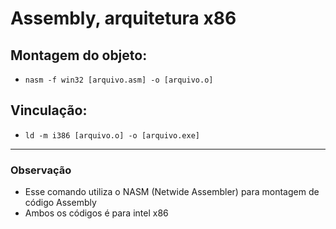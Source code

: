# Assembly, arquitetura x86 

## Montagem do objeto:
-  ```nasm -f win32 [arquivo.asm] -o [arquivo.o] ```

## Vinculação:
- ```ld -m i386 [arquivo.o] -o [arquivo.exe]```

---

### Observação

- Esse comando utiliza o NASM (Netwide Assembler) para montagem de código Assembly
- Ambos os códigos é para intel x86